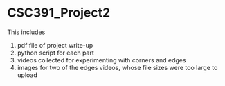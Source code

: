 # CSC391_Project2

This includes
  1. pdf file of project write-up
  2. python script for each part
  3. videos collected for experimenting with corners and edges
  4. images for two of the edges videos, whose file sizes were too large to upload

